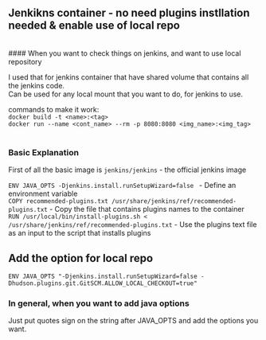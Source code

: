 ## Jenkikns container - no need plugins instllation needed & enable use of local repo
<br>
#### When you want to check things on jenkins, and want to use local repository
<br>

I used that for jenkins container that have shared volume that contains all the jenkins code.<br>
Can be used for any local mount that you want to do, for jenkins to use.<br>

commands to make it work:<br>
`docker build -t <name>:<tag>`<br>
`docker run --name <cont_name> --rm -p 8080:8080 <img_name>:<img_tag>`<br><br>

### Basic Explanation
First of all the basic image is `jenkins/jenkins` - the official jenkins image<br>

`ENV JAVA_OPTS -Djenkins.install.runSetupWizard=false ` - Define an environment variable <br>
`COPY recommended-plugins.txt /usr/share/jenkins/ref/recommended-plugins.txt` - Copy the file that contains plugins names to the container<br>
`RUN /usr/local/bin/install-plugins.sh < /usr/share/jenkins/ref/recommended-plugins.txt` - Use the plugins text file as an input to the script that installs plugins<br>

## Add the option for local repo
`ENV JAVA_OPTS "-Djenkins.install.runSetupWizard=false -Dhudson.plugins.git.GitSCM.ALLOW_LOCAL_CHECKOUT=true"`

###  In general, when you want to add java options
Just put quotes sign on the string after JAVA_OPTS and add the options you want.<br>
